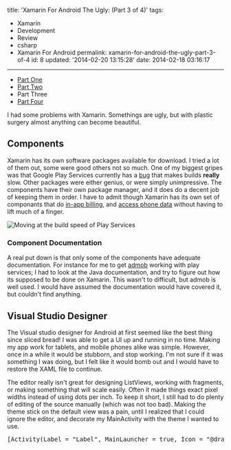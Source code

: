 title: 'Xamarin For Android The Ugly: (Part 3 of 4)'
tags:

  - Xamarin
  - Development
  - Review
  - csharp
  - Xamarin For Android
permalink: xamarin-for-android-the-ugly-part-3-of-4
id: 8
updated: '2014-02-20 13:15:28'
date: 2014-02-18 03:16:17
---

* [Part One](/xamarin-the-good-the-bad-and-the-ugly/)
* [Part Two](/xamarin-for-android-the-bad-part-2-of-4/)
* Part Three
* [Part Four](/xamarin-the-conclusion-part-4-of-4/)

I had some problems with Xamarin. Somethings are ugly, but with plastic surgery almost anything can become beautiful.

## Components

Xamarin has its own software packages available for download. I tried a lot of them out, some were good others not so much. One of my biggest gripes was that Google Play Services currently has a [bug](http://stackoverflow.com/questions/20125720/xamarin-android-builds-deployments-are-very-slow-how-to-speed-them-up) that makes builds **really** slow. Other packages were either genius, or were simply unimpressive. The components have their own package manager, and it does do a decent job of keeping them in order. I have to admit though Xamarin has its own set of componants that do [in-app billing](http://components.xamarin.com/gettingstarted/xamarin.inappbilling), and [access phone data](http://components.xamarin.com/view/xamarin.mobile) without having to lift much of a finger.

![Moving at the build speed of Play Services](/content/images/2014/Feb/turtle_Alan_Rees.jpg)

### Component Documentation

A real put down is that only some of the components have adequate documentation. For instance for me to get [admob](http://www.google.com/ads/admob/) working with play services; I had to look at the Java documentation, and try to figure out how its supposed to be done on Xamarin. This wasn't to difficult, but admob is well used. I would have assumed the documentation would have covered it, but couldn't find anything.

## Visual Studio Designer

The Visual studio designer for Android at first seemed like the best thing since sliced bread! I was able to get a UI up and running in no time. Making my app work for tablets, and mobile phones alike was simple. However, once in a while it would be stubborn, and stop working. I'm not sure if it was something I was doing, but I felt like it would bomb out and I would have to restore the XAML file to continue. 

The editor really isn't great for designing ListViews, working with fragments, or making something that will scale easily. Often it made things exact pixel widths instead of using dots per inch. To keep it short, I still had to do plenty of editing of the source manually (which was not too bad). Making the theme stick on the default view was a pain, until I realized that I could ignore the editor, and decorate my MainActivity with the theme I wanted to use.

<pre>[Activity(Label = "Label", MainLauncher = true, Icon = "@drawable/Icon", Theme = "@android:style/Theme.Holo.Light")]</pre>